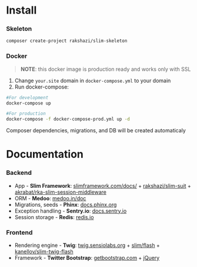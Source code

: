 # Install

### Skeleton

```bash
composer create-project rakshazi/slim-skeleton
```

### Docker

> **NOTE**: this docker image is production ready and works only with SSL

1. Change `your.site` domain in `docker-compose.yml` to your domain
4. Run docker-compose:

```bash
#For development
docker-compose up

#For production
docker-compose -f docker-compose-prod.yml up -d
```

Composer dependencies, migrations, and DB will be created automaticaly

# Documentation

### Backend

* App - **Slim Framework**: [slimframework.com/docs/](https://www.slimframework.com/docs/) + [rakshazi/slim-suit](https://github.com/rakshazi/slim-suit) + [akrabat/rka-slim-session-middleware](https://github.com/akrabat/rka-slim-session-middleware)
* ORM - **Medoo**: [medoo.in/doc](https://medoo.in/doc)
* Migrations, seeds - **Phinx**: [docs.phinx.org](http://docs.phinx.org/en/latest/)
* Exception handling - **Sentry.io**: [docs.sentry.io](https://docs.sentry.io)
* Session storage - **Redis**: [redis.io](https://redis.io)

### Frontend
* Rendering engine - **Twig**: [twig.sensiolabs.org](https://twig.sensiolabs.org/) + [slim/flash](https://github.com/slimphp/Slim-Flash) + [kanellov/slim-twig-flash](https://github.com/kanellov/slim-twig-flash)
* Framework - **Twitter Bootstrap**: [getbootstrap.com](https://getbootstrap.com/getting-started/) + [jQuery](https://jquery.com)
